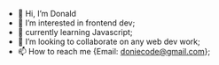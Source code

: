 - 👋 Hi, I’m Donald
- 👀 I’m interested in frontend dev;
- 🌱 currently learning Javascript;
- 💞️ I’m looking to collaborate on any web dev work;
- 📫 How to reach me {Email: doniecode@gmail.com};

<!---
DonieCode/DonieCode is a ✨ special ✨ repository because its `README.md` (this file) appears on your GitHub profile.
You can click the Preview link to take a look at your changes.
--->
